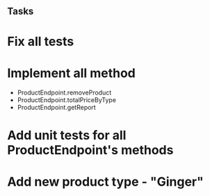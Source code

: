 ## Tasks

# Fix all tests

# Implement all method
 - ProductEndpoint.removeProduct
 - ProductEndpoint.totalPriceByType
 - ProductEndpoint.getReport

# Add unit tests for all ProductEndpoint's methods 

# Add new product type - "Ginger"
